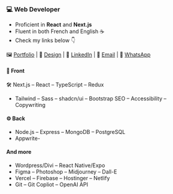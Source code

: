 ### 💻 Web Developer
- Proficient in **React** and **Next.js**
- Fluent in both French and English ☕
- Check my links below 👇

<div>
    🖼 <a href="https://devfrank.vercel.app">Portfolio</a> |
    📂 <a href="https://drive.google.com/drive/folders/1_jEA6j9e31_xdi-JC7eDePDzfVrCYlEe">Design</a> |
    👔 <a href="https://www.linkedin.com/in/frankdev">LinkedIn</a> |
    📧 <a href="mailto:franck.vukelic@gmail.com">Email</a> |
    💬 <a href="https://api.whatsapp.com/send?phone=33779134587">WhatsApp</a>
</div>

#### 🎨 Front
🛠 Next.js – React – TypeScript – Redux
- Tailwind – Sass – shadcn/ui – Bootstrap
 SEO – Accessibility – Copywriting

#### ⚙ Back
- Node.js – Express – MongoDB – PostgreSQL
- Appwrite- 

#### And more
- Wordpress/Divi – React Native/Expo
- Figma – Photoshop – Midjourney – Dall-E
- Vercel – Firebase – Hostinger – Netlify
- Git – Git Copliot – OpenAI API 


